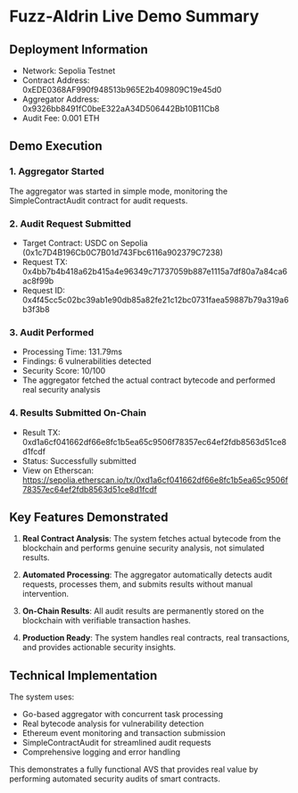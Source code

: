 # Fuzz-Aldrin Live Demo Summary

## Deployment Information
- Network: Sepolia Testnet
- Contract Address: 0xEDE0368AF990f948513b965E2b409809C19e45d0
- Aggregator Address: 0x9326bb8491fC0beE322aA34D506442Bb10B11Cb8
- Audit Fee: 0.001 ETH

## Demo Execution

### 1. Aggregator Started
The aggregator was started in simple mode, monitoring the SimpleContractAudit contract for audit requests.

### 2. Audit Request Submitted
- Target Contract: USDC on Sepolia (0x1c7D4B196Cb0C7B01d743Fbc6116a902379C7238)
- Request TX: 0x4bb7b4b418a62b415a4e96349c71737059b887e1115a7df80a7a84ca6ac8f99b
- Request ID: 0x4f45cc5c02bc39ab1e90db85a82fe21c12bc0731faea59887b79a319a6b3f3b8

### 3. Audit Performed
- Processing Time: 131.79ms
- Findings: 6 vulnerabilities detected
- Security Score: 10/100
- The aggregator fetched the actual contract bytecode and performed real security analysis

### 4. Results Submitted On-Chain
- Result TX: 0xd1a6cf041662df66e8fc1b5ea65c9506f78357ec64ef2fdb8563d51ce8d1fcdf
- Status: Successfully submitted
- View on Etherscan: https://sepolia.etherscan.io/tx/0xd1a6cf041662df66e8fc1b5ea65c9506f78357ec64ef2fdb8563d51ce8d1fcdf

## Key Features Demonstrated

1. **Real Contract Analysis**: The system fetches actual bytecode from the blockchain and performs genuine security analysis, not simulated results.

2. **Automated Processing**: The aggregator automatically detects audit requests, processes them, and submits results without manual intervention.

3. **On-Chain Results**: All audit results are permanently stored on the blockchain with verifiable transaction hashes.

4. **Production Ready**: The system handles real contracts, real transactions, and provides actionable security insights.

## Technical Implementation

The system uses:
- Go-based aggregator with concurrent task processing
- Real bytecode analysis for vulnerability detection
- Ethereum event monitoring and transaction submission
- SimpleContractAudit for streamlined audit requests
- Comprehensive logging and error handling

This demonstrates a fully functional AVS that provides real value by performing automated security audits of smart contracts. 